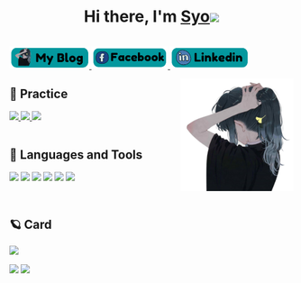 
<h1 align="center">Hi there, I'm <a href="https://github.com/syo2000">Syo</a><img
src="https://github.com/blackcater/blackcater/raw/main/images/Hi.gif" height="32" /></h1>
<br />

<a href="https://syo2000.github.io/">
  <img src="https://github.com/syo2000/syo2000/blob/main/myblog.png" height="40" />
</a>

<a href="https://www.facebook.com/thuyduong5031/">
  <img src="https://github.com/syo2000/syo2000/blob/main/fb.png" height="40" />
</a>
<a href="https://www.linkedin.com/in/d%C6%B0%C6%A1ng-th%C3%B9y-6469aa212/">
  <img src="https://github.com/syo2000/syo2000/blob/main/linkedin.png" height="40" />
</a>

<a href="#"><img align="right" src="https://github.com/syo2000/syo2000/blob/main/logo.png" width="200 " height="200" /></a>






## 🌱 Practice

<a href="https://www.hackerrank.com/thuyduong_lethi1" >
  <img src="https://cdn3.iconfinder.com/data/icons/logos-and-brands-adobe/512/160_Hackerrank-512.png" height="40" />
</a>
<a href="https://leetcode.com/notes/" >
  <img src="https://cdn.iconscout.com/icon/free/png-256/leetcode-3521542-2944960.png" height="40" />
</a>
<a href="https://www.kaggle.com/tthsyo" >
  <img src="https://cdn3.iconfinder.com/data/icons/logos-and-brands-adobe/512/189_Kaggle-512.png" height="40" />
</a>

<br>
<br>



## 🍃 Languages and Tools

<p>
<img src="https://github.com/microsoft/PowerBI-Icons/blob/main/PNG/PowerBI.png" height="40" >
<img src="https://image.flaticon.com/icons/png/512/2772/2772128.png" height="40">
<img src="https://t4.ftcdn.net/jpg/02/98/27/91/240_F_298279136_WJ7q0Fm8RdHRg6syM7VjlF7mfsxBEMha.jpg" height="40" >
<img src="https://www.svgrepo.com/show/303251/mysql-logo.svg" height="40">
<img src="https://www.svgrepo.com/show/303229/microsoft-sql-server-logo.svg" height="40" >
<img src="https://www.svgrepo.com/show/303303/oracle-6-logo.svg" height="40" >
</p>

<br>



## 🪐 Card

<p align="center">
  
![](https://github-profile-summary-cards.vercel.app/api/cards/profile-details?username=syo2000&theme=default)
  
![](https://github-profile-summary-cards.vercel.app/api/cards/stats?username=syo2000&theme=default)
![](https://github-profile-summary-cards.vercel.app/api/cards/productive-time?username=syo2000&theme=default)
</p>
 













